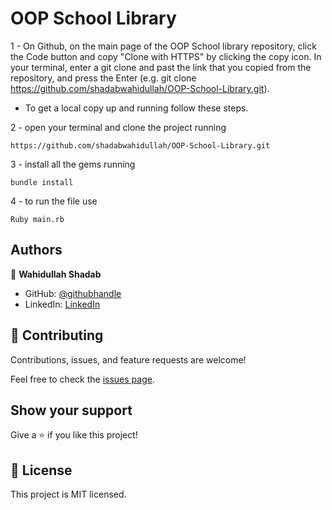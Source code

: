 # OOP School Library

1 - On Github, on the main page of the OOP School library repository, click the Code button and copy "Clone with HTTPS" by clicking the copy icon.
In your terminal, enter a git clone and past the link that you copied from the repository, and press the   Enter
(e.g. git clone https://github.com/shadabwahidullah/OOP-School-Library.git).

- To get a local copy up and running follow these steps.

2 - open your terminal and clone the project running 

`https://github.com/shadabwahidullah/OOP-School-Library.git`

3 - install all the gems running

`bundle install`

4 - to run the file  use

`Ruby main.rb`

## Authors

👤 **Wahidullah Shadab**

- GitHub: [@githubhandle](https://github.com/shadabwahidullah)
- LinkedIn: [LinkedIn](https://www.linkedin.com/in/wahidullah-shadab-2712031a3)


## 🤝 Contributing

Contributions, issues, and feature requests are welcome!

Feel free to check the [issues page](../../issues/).

## Show your support

Give a ⭐️ if you like this project!


## 📝 License

This project is MIT licensed.
